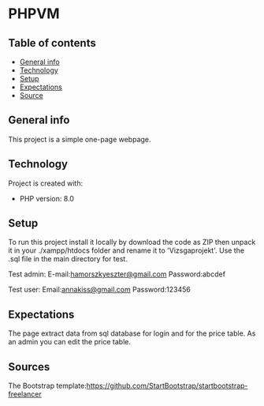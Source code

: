 # PHPVM

## Table of contents
* [General info](#general-info)
* [Technology](#technology)
* [Setup](#setup)
* [Expectations](#expectations)
* [Source](#source)

## General info
This project is a simple one-page webpage. 
	
## Technology
Project is created with:
* PHP version: 8.0
	
## Setup
To run this project install it locally by download the code as ZIP then unpack it in your ./xampp/htdocs folder and rename it to 'Vizsgaprojekt'.
Use the .sql file in the main directory for test.

Test admin:
E-mail:hamorszkyeszter@gmail.com
Password:abcdef

Test user:
Email:annakiss@gmail.com
Password:123456

## Expectations
The page extract data from sql database for login and for the price table. As an admin you can edit the price table.


## Sources
The Bootstrap template:https://github.com/StartBootstrap/startbootstrap-freelancer
